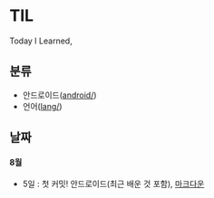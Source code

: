 # TIL
Today I Learned,

## 분류
* 안드로이드([android/](https://github.com/reverince/TIL/tree/master/android))
* 언어([lang/](https://github.com/reverince/TIL/tree/master/lang))

## 날짜
#### 8월
* 5일 : 첫 커밋! 안드로이드(최근 배운 것 포함), [마크다운](https://github.com/reverince/TIL/blob/master/lang/markdown.md)